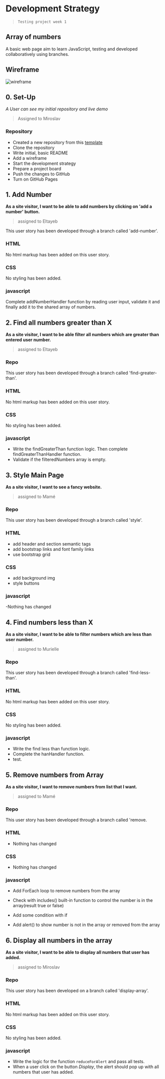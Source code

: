 # Development Strategy

> `Testing project week 1`

## Array of numbers

A basic web page aim to learn JavaScript, testing and developed collaboratively using branches.

## Wireframe

![wireframe](img/array.png)

## 0. Set-Up

_A User can see my initial repository and live demo_

> Assigned to Miroslav

### Repository

- Created a new repository from this [template](https://github.com/HackYourFutureBelgium/array-of-numbers)
- Clone the repository
- Write initial, basic README
- Add a wireframe
- Start the development strategy
- Prepare a project board
- Push the changes to GitHub
- Turn on GitHub Pages

## 1. Add Number

**As a site visitor, I want to be able to add numbers by clicking on 'add a number' button.**

> assigned to Eltayeb

This user story has been developed through a branch called 'add-number'.

### HTML

No html markup has been added on this user story.

### CSS

No styling has been added.

### javascript

Complete addNumberHandler function by reading user input, validate it and finally add it to the shared array of numbers.

## 2. Find all numbers greater than X

**As a site visitor, I want to be able filter all numbers which are greater than entered user number.**

> assigned to Eltayeb

### Repo

This user story has been developed through a branch called 'find-greater-than'.

### HTML

No html markup has been added on this user story.

### CSS

No styling has been added.

### javascript

- Write the findGreaterThan function logic. Then complete findGreaterThanHandler function.
- Validate if the filteredNumbers array is empty.

## 3. Style Main Page

**As a site visitor, I want to see a fancy website.**

> assigned to Mamé

### Repo

This user story has been developed through a branch called 'style'.

### HTML

- add header and section semantic tags
- add bootstrap links and font family links
- use bootstrap grid

### CSS

- add background img
- style buttons

### javascript

-Nothing has changed

## 4. Find numbers less than X

__As a site visitor, I want to be able to filter  numbers which are less than user number.__

> assigned to Murielle

### Repo

This user story has been developed through a branch called 'find-less-than'.

### HTML

No html markup has been added on this user story.

### CSS

No styling has been added.

### javascript

- Write the find less than function logic. 
- Complete the hanHandler function.
- test.

## 5. Remove numbers from Array

**As a site visitor, I want to remove numbers from list that I want.**

> assigned to Mamé

### Repo

This user story has been developed through a branch called 'remove.

### HTML

- Nothing has changed

### CSS

- Nothing has changed

### javascript

- Add ForEach loop to remove numbers from the array

- Check with includes() built-in function to control the number is in the array(result true or false)

- Add some condition with if

- Add alert() to show number is not in the array or removed from the array

## 6. Display all numbers in the array

**As a site visitor, I want to be able to display all numbers that user has added.**

> assigned to Miroslav

### Repo

This user story has been developed on a branch called 'display-array'.

### HTML

No html markup has been added on this user story.

### CSS

No styling has been added.

### javascript

- Write the logic for the function `reduceForAlert` and pass all tests.
- When a user click on the button _Display_, the alert should pop up with all numbers that user has added.

